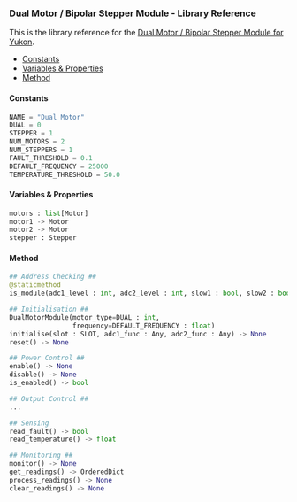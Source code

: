 ### Dual Motor / Bipolar Stepper Module - Library Reference <!-- omit in toc -->

This is the library reference for the [Dual Motor / Bipolar Stepper Module for Yukon](https://pimoroni.com/yukon).

- [Constants](#constants)
- [Variables \& Properties](#variables--properties)
- [Method](#method)


#### Constants
```python
NAME = "Dual Motor"
DUAL = 0
STEPPER = 1
NUM_MOTORS = 2
NUM_STEPPERS = 1
FAULT_THRESHOLD = 0.1
DEFAULT_FREQUENCY = 25000
TEMPERATURE_THRESHOLD = 50.0
```

#### Variables & Properties
```python
motors : list[Motor]
motor1 -> Motor
motor2 -> Motor
stepper : Stepper
```

#### Method
```python
## Address Checking ##
@staticmethod
is_module(adc1_level : int, adc2_level : int, slow1 : bool, slow2 : bool, slow3 :bool) -> bool

## Initialisation ##
DualMotorModule(motor_type=DUAL : int,
                frequency=DEFAULT_FREQUENCY : float)
initialise(slot : SLOT, adc1_func : Any, adc2_func : Any) -> None
reset() -> None

## Power Control ##
enable() -> None
disable() -> None
is_enabled() -> bool

## Output Control ##
...

## Sensing
read_fault() -> bool
read_temperature() -> float

## Monitoring ##
monitor() -> None
get_readings() -> OrderedDict
process_readings() -> None
clear_readings() -> None
```